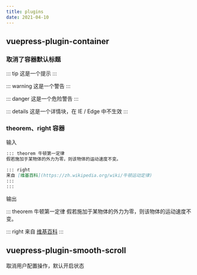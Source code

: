 ```yaml
---
title: plugins
date: 2021-04-10
---
```


## vuepress-plugin-container

### 取消了容器默认标题 <Badge text="优化"/>

::: tip
这是一个提示
:::

::: warning
这是一个警告
:::

::: danger
这是一个危险警告
:::

::: details
这是一个详情块，在 IE / Edge 中不生效
:::

### theorem、right 容器 <Badge text="新增"/>

输入

```md
::: theorem 牛顿第一定律
假若施加于某物体的外力为零，则该物体的运动速度不变。

::: right
来自 [维基百科](https://zh.wikipedia.org/wiki/牛顿运动定律)
:::
:::
```

输出

::: theorem 牛顿第一定律
假若施加于某物体的外力为零，则该物体的运动速度不变。

::: right
来自 [维基百科](https://zh.wikipedia.org/wiki/牛顿运动定律)
:::

## vuepress-plugin-smooth-scroll <Badge text="优化"/>

取消用户配置操作，默认开启状态
